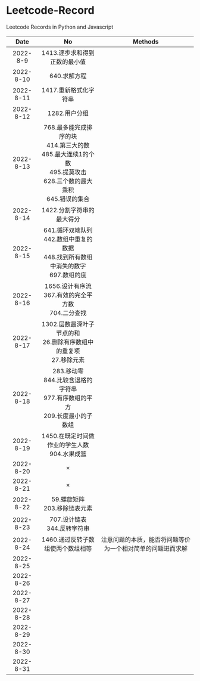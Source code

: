 # Leetcode-Record

Leetcode Records in Python and Javascript

|   Date   |                                                                 No                                                                 | Methods |
| :-------: | :---------------------------------------------------------------------------------------------------------------------------------: | :-----: |
| 2022-8-9 |                                                    1413.逐步求和得到正数的最小值                                                    |        |
| 2022-8-10 |                                                            640.求解方程                                                            |        |
| 2022-8-11 |                                                        1417.重新格式化字符串                                                        |        |
| 2022-8-12 |                                                            1282.用户分组                                                            |        |
| 2022-8-13 | 768.最多能完成排序的块<br />414.第三大的数<br />485.最大连续1的个数<br />495.提莫攻击<br />628.三个数的最大乘积<br />645.错误的集合 |        |
| 2022-8-14 |                                                      1422.分割字符串的最大得分                                                      |        |
| 2022-8-15 |                   641.循环双端队列<br />442.数组中重复的数据<br />448.找到所有数组中消失的数字<br />697.数组的度                   |        |
| 2022-8-16 |                                     1656.设计有序流<br />367.有效的完全平方数<br />704.二分查找                                     |        |
| 2022-8-17 |                              1302.层数最深叶子节点的和<br />26.删除有序数组中的重复项<br />27.移除元素                              |        |
| 2022-8-18 |                      283.移动零<br />844.比较含退格的字符串<br />977.有序数组的平方<br />209.长度最小的子数组                      |        |
| 2022-8-19 |                                          1450.在既定时间做作业的学生人数<br />904.水果成篮                                          |        |
| 2022-8-20 |                                                                 ×                                                                 |        |
| 2022-8-21 |                                                                 ×                                                                 |        |
| 2022-8-22 |                                                  59.螺旋矩阵<br />203.移除链表元素                                                  |        |
| 2022-8-23 |                                                  707.设计链表<br />344.反转字符串                                                  |        |
| 2022-8-24 | 1460.通过反转子数组使两个数组相等 | 注意问题的本质，能否将问题等价为一个相对简单的问题进而求解 |
| 2022-8-25 |                                                                                                                                    |        |
| 2022-8-26 |                                                                                                                                    |        |
| 2022-8-27 |                                                                                                                                    |        |
| 2022-8-28 |                                                                                                                                    |        |
| 2022-8-29 |                                                                                                                                    |        |
| 2022-8-30 |                                                                                                                                    |        |
| 2022-8-31 |                                                                                                                                    |        |
